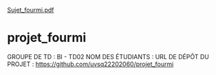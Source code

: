 [Sujet_fourmi.pdf](https://github.com/uvsq22202060/projet_fourmi/files/10853209/Sujet_fourmi.pdf)
# projet_fourmi

GROUPE DE TD : BI - TD02
NOM DES ÉTUDIANTS : 
URL DE DÉPÔT DU PROJET : https://github.com/uvsq22202060/projet_fourmi
